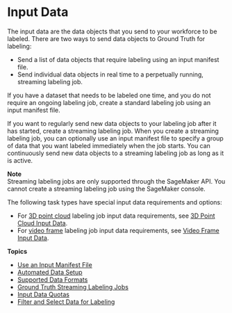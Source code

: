 # Input Data<a name="sms-data-input"></a>

The input data are the data objects that you send to your workforce to be labeled\. There are two ways to send data objects to Ground Truth for labeling: 
+ Send a list of data objects that require labeling using an input manifest file\.
+ Send individual data objects in real time to a perpetually running, streaming labeling job\. 

If you have a dataset that needs to be labeled one time, and you do not require an ongoing labeling job, create a standard labeling job using an input manifest file\. 

If you want to regularly send new data objects to your labeling job after it has started, create a streaming labeling job\. When you create a streaming labeling job, you can optionally use an input manifest file to specify a group of data that you want labeled immediately when the job starts\. You can continuously send new data objects to a streaming labeling job as long as it is active\. 

**Note**  
Streaming labeling jobs are only supported through the SageMaker API\. You cannot create a streaming labeling job using the SageMaker console\.

The following task types have special input data requirements and options:
+ For [3D point cloud](https://docs.aws.amazon.com/sagemaker/latest/dg/sms-point-cloud.html) labeling job input data requirements, see [3D Point Cloud Input Data](sms-point-cloud-input-data.md)\. 
+ For [video frame](https://docs.aws.amazon.com/sagemaker/latest/dg/sms-video-task-types.html) labeling job input data requirements, see [Video Frame Input Data](sms-video-frame-input-data-overview.md)\.

**Topics**
+ [Use an Input Manifest File](sms-input-data-input-manifest.md)
+ [Automated Data Setup](sms-console-create-manifest-file.md)
+ [Supported Data Formats](sms-supported-data-formats.md)
+ [Ground Truth Streaming Labeling Jobs](sms-streaming-labeling-job.md)
+ [Input Data Quotas](input-data-limits.md)
+ [Filter and Select Data for Labeling](sms-data-filtering.md)